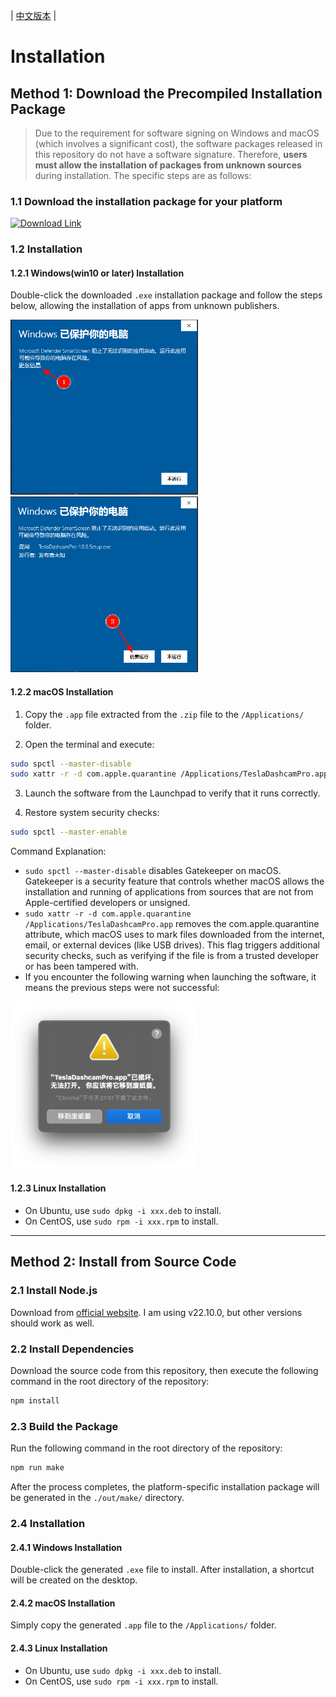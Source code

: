 | [中文版本](./install.md) |

# Installation

## Method 1: Download the Precompiled Installation Package

> Due to the requirement for software signing on Windows and macOS (which involves a significant cost), the software packages released in this repository do not have a software signature. Therefore, **users must allow the installation of packages from unknown sources** during installation. The specific steps are as follows:

### 1.1 Download the installation package for your platform

[![Download Link](https://img.shields.io/github/release/JustForFunOk/TeslaDashcamPro.svg)](https://github.com/JustForFunOk/TeslaDashcamPro/releases)

### 1.2 Installation

#### 1.2.1 Windows(win10 or later) Installation
Double-click the downloaded `.exe` installation package and follow the steps below, allowing the installation of apps from unknown publishers.

<img src="./docs/images/windows_install1.png" alt="windows installation 1" width="300" style="display: inline-block; margin-right: 10px;">
<img src="./docs/images/windows_install2.png" alt="windows installation 2" width="300" style="display:inline-block;">

#### 1.2.2 macOS Installation

1. Copy the `.app` file extracted from the `.zip` file to the `/Applications/` folder.

2. Open the terminal and execute:
```bash
sudo spctl --master-disable
sudo xattr -r -d com.apple.quarantine /Applications/TeslaDashcamPro.app
```

3. Launch the software from the Launchpad to verify that it runs correctly.

4. Restore system security checks:
```bash
sudo spctl --master-enable
```

Command Explanation:

* `sudo spctl --master-disable` disables Gatekeeper on macOS. Gatekeeper is a security feature that controls whether macOS allows the installation and running of applications from sources that are not from Apple-certified developers or unsigned.
* `sudo xattr -r -d com.apple.quarantine /Applications/TeslaDashcamPro.app` removes the com.apple.quarantine attribute, which macOS uses to mark files downloaded from the internet, email, or external devices (like USB drives). This flag triggers additional security checks, such as verifying if the file is from a trusted developer or has been tampered with.
* If you encounter the following warning when launching the software, it means the previous steps were not successful: 
<img src="./docs/images/macos_warning.png" alt="macos warning" width="300">

#### 1.2.3 Linux Installation
* On Ubuntu, use `sudo dpkg -i xxx.deb` to install.
* On CentOS, use `sudo rpm -i xxx.rpm` to install.


---

## Method 2: Install from Source Code

### 2.1 Install Node.js
Download from [official website]((https://nodejs.org/en/download/package-manager)). I am using v22.10.0, but other versions should work as well.

### 2.2 Install Dependencies
Download the source code from this repository, then execute the following command in the root directory of the repository:
``` bash
npm install
```

### 2.3 Build the Package
Run the following command in the root directory of the repository:
``` bash
npm run make
```
After the process completes, the platform-specific installation package will be generated in the `./out/make/` directory.

### 2.4 Installation

#### 2.4.1 Windows Installation
Double-click the generated `.exe` file to install. After installation, a shortcut will be created on the desktop.

#### 2.4.2 macOS Installation
Simply copy the generated `.app` file to the `/Applications/` folder.

#### 2.4.3 Linux Installation
* On Ubuntu, use `sudo dpkg -i xxx.deb` to install.
* On CentOS, use `sudo rpm -i xxx.rpm` to install.